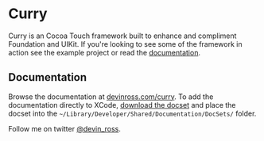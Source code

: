Curry
============
Curry is an Cocoa Touch framework built to enhance and compliment Foundation and UIKit. If you're looking to see some of the framework in action see the example project or read the [documentation](http://devinross.com/curry ). 

## Documentation
Browse the documentation at [devinross.com/curry](http://devinross.com/curry/). To add the documentation directly to XCode, [download the docset](http://devinross.com/curry/com.devinross.curry.docset.zip) and place the docset into the `~/Library/Developer/Shared/Documentation/DocSets/` folder.


Follow me on twitter [@devin_ross](http://twitter.com/devin_ross).